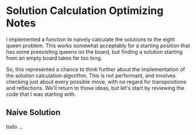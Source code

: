 # Solution Calculation Optimizing Notes

I implemented a function to naively calculate the solutions to the
eight queen problem. This works somewhat acceptably for a starting
position that has some preexisting queens on the board, but finding
a solution starting from an empty board takes far too long.

So, this represented a chance to think further about the implementation
of the solution calculation algorithm. This is not performant, and involves
checking just about every possible move, with no regard for transpositions and
reflections. We'll return to those ideas, but let's start by reviewing
the code that I was starting with.

## Naive Solution

todo ...

```
```